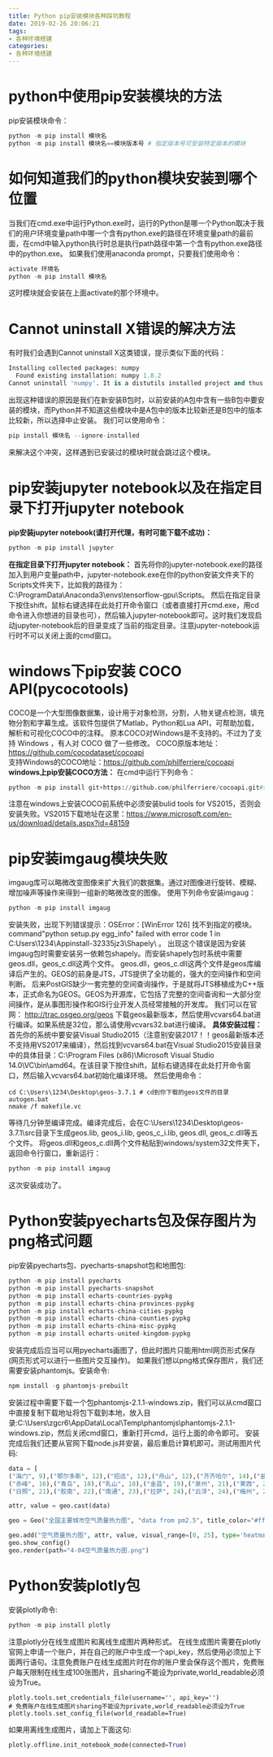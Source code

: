 ```yaml
---
title: Python pip安装模块各种踩坑教程
date: 2019-02-26 20:06:21
tags:
- 各种环境搭建
categories:
- 各种环境搭建
---
```


# python中使用pip安装模块的方法
pip安装模块命令：
```python
python -m pip install 模块名
python -m pip install 模块名==模块版本号 # 指定版本号可安装特定版本的模块
```
# 如何知道我们的python模块安装到哪个位置
当我们在cmd.exe中运行Python.exe时，运行的Python是哪一个Python取决于我们的用户环境变量path中哪一个含有python.exe的路径在环境变量path的最前面，在cmd中输入python执行时总是执行path路径中第一个含有python.exe路径中的python.exe。
如果我们使用anaconda prompt，只要我们使用命令：
```python
activate 环境名
python -m pip install 模块名
```
这时模块就会安装在上面activate的那个环境中。
# Cannot uninstall X错误的解决方法
有时我们会遇到Cannot uninstall X这类错误，提示类似下面的代码：
```python
Installing collected packages: numpy
  Found existing installation: numpy 1.8.2
Cannot uninstall 'numpy'. It is a distutils installed project and thus we cannot accurately determine which files belong to it which would lead to only a partial uninstall.
```
出现这种错误的原因是我们在新安装B包时，以前安装的A包中含有一些B包中要安装的模块，而Python并不知道这些模块中是A包中的版本比较新还是B包中的版本比较新，所以选择中止安装。
我们可以使用命令：
```python
pip install 模块名 --ignore-installed
```
来解决这个冲突，这样遇到已安装过的模块时就会跳过这个模块。
# pip安装jupyter notebook以及在指定目录下打开jupyter notebook
**pip安装jupyter notebook(请打开代理，有时可能下载不成功)：**
```python
python -m pip install jupyter
```
**在指定目录下打开jupyter notebook：**
首先将你的jupyter-notebook.exe的路径加入到用户变量path中，jupyter-notebook.exe在你的python安装文件夹下的Scripts文件夹下，比如我的路径为：C:\ProgramData\Anaconda3\envs\tensorflow-gpu\Scripts。
然后在指定目录下按住shift，鼠标右键选择在此处打开命令窗口（或者直接打开cmd.exe，用cd命令进入你想进的目录也可），然后输入jupyter-notebook即可。这时我们发现启动jupyter-notebook后的目录变成了当前的指定目录。注意jupyter-notebook运行时不可以关闭上面的cmd窗口。
# windows下pip安装 COCO API(pycocotools)
COCO是一个大型图像数据集，设计用于对象检测，分割，人物关键点检测，填充物分割和字幕生成。该软件包提供了Matlab，Python和Lua API，可帮助加载，解析和可视化COCO中的注释。
原本COCO对Windows是不支持的。不过为了支持 Windows ，有人对 COCO 做了一些修改。
COCO原版本地址： https://github.com/cocodataset/cocoapi  
支持Windows的COCO地址：https://github.com/philferriere/cocoapi 
**windows上pip安装COCO方法：**
在cmd中运行下列命令：
```python
python -m pip install git+https://github.com/philferriere/cocoapi.git#subdirectory=PythonAPI
```
注意在windows上安装COCO前系统中必须安装bulid tools for VS2015，否则会安装失败。VS2015下载地址在这里：https://www.microsoft.com/en-us/download/details.aspx?id=48159
# pip安装imgaug模块失败
imgaug库可以略微改变图像来扩大我们的数据集。通过对图像进行旋转、模糊、增加噪声等操作来得到一组新的略微改变的图像。
使用下列命令安装imgaug：
```python
python -m pip install imgaug
```
安装失败，出现下列错误提示：OSError：[WinError 126] 找不到指定的模块。command"python setup.py egg_info" failed with error code 1 in C:Users\1234\Appinstall-32335jz3\Shapely\ 。
出现这个错误是因为安装imgaug包时需要安装另一依赖包shapely。而安装shapely包时系统中需要geos.dll，geos_c.dll这两个文件。
geos.dll，geos_c.dll这两个文件是geos库编译后产生的。GEOS的前身是JTS，JTS提供了全功能的，强大的空间操作和空间判断。 后来PostGIS缺少一套完整的空间查询操作，于是就将JTS移植成为C++版本，正式命名为GEOS。GEOS为开源库，它包括了完整的空间查询和一大部分空间操作，是从事图形操作和GIS行业开发人员经常接触的开发库。
我们可以在官网： http://trac.osgeo.org/geos 下载geos最新版本，然后使用vcvars64.bat进行编译。如果系统是32位，那么请使用vcvars32.bat进行编译。
**具体安装过程：**
首先你的系统中要安装Visual Studio2015（注意别安装2017！！geos最新版本还不支持用VS2017来编译），然后找到vcvars64.bat在Visual Studio2015安装目录中的具体目录：C:\Program Files (x86)\Microsoft Visual Studio 14.0\VC\bin\amd64。在该目录下按住shift，鼠标右键选择在此处打开命令窗口，然后输入vcvars64.bat初始化编译环境。
然后使用命令：
```
cd C:\Users\1234\Desktop\geos-3.7.1 # cd到你下载的geos文件的目录
autogen.bat
nmake /f makefile.vc
```
等待几分钟至编译完成。编译完成后，会在C:\Users\1234\Desktop\geos-3.7.1\src目录下生成geos.lib, geos_i.lib, geos_c_i.lib, geos.dll, geos_c.dll等五个文件。
将geos.dll和geos_c.dll两个文件粘贴到windows/system32文件夹下，返回命令行窗口，重新运行：
```python
python -m pip install imgaug
```
这次安装成功了。
# Python安装pyecharts包及保存图片为png格式问题
pip安装pyecharts包、pyecharts-snapshot包和地图包:
```python
python -m pip install pyecharts
python -m pip install pyecharts-snapshot
python -m pip install echarts-countries-pypkg
python -m pip install echarts-china-provinces-pypkg
python -m pip install echarts-china-cities-pypkg
python -m pip install echarts-china-counties-pypkg
python -m pip install echarts-china-misc-pypkg
python -m pip install echarts-united-kingdom-pypkg
```
安装完成后应当可以用pyecharts画图了，但此时图片只能用html网页形式保存(网页形式可以进行一些图片交互操作)。
如果我们想以png格式保存图片，我们还需要安装phantomjs。安装命令:
```python
npm install -g phantomjs-prebuilt
```
安装过程中需要下载一个包phantomjs-2.1.1-windows.zip，我们可以从cmd窗口中直接复制下载地址将包下载到本地，放入目录:C:\Users\zgcr6\AppData\Local\Temp\phantomjs\phantomjs-2.1.1-windows.zip，然后关闭cmd窗口，重新打开cmd，运行上面的命令即可。
安装完成后我们还要从官网下载node.js并安装，最后重启计算机即可。测试用图片代码:
```python
data = [
("海门", 9),("鄂尔多斯", 12),("招远", 12),("舟山", 12),("齐齐哈尔", 14),("盐城", 15),
("赤峰", 16),("青岛", 18),("乳山", 18),("金昌", 19),("泉州", 21),("莱西", 21),
("日照", 21),("胶南", 22),("南通", 23),("拉萨", 24),("云浮", 24),("梅州", 25)]

attr, value = geo.cast(data)

geo = Geo("全国主要城市空气质量热力图", "data from pm2.5", title_color="#fff", title_pos="center", width=1200, height=600, background_color='#404a59')

geo.add("空气质量热力图", attr, value, visual_range=[0, 25], type='heatmap',visual_text_color="#fff", symbol_size=15, is_visualmap=True, is_roam=False)
geo.show_config()
geo.render(path="4-04空气质量热力图.png")
```
# Python安装plotly包
安装plotly命令:
```python
python -m pip install plotly
```
注意plotly分在线生成图片和离线生成图片两种形式。
在线生成图片需要在plotly官网上申请一个账户，并在自己的账户中生成一个api_key，然后使用必须加上下面两行语句。注意免费账户在线生成图片时在你的账户里会保存这个图片，免费账户每天限制在线生成100张图片，且sharing不能设为private,world_readable必须设为True。
```
plotly.tools.set_credentials_file(username='', api_key='')
# 免费账户在线生成图片sharing不能设为private,world_readable必须设为True
plotly.tools.set_config_file(world_readable=True)
```
如果用离线生成图片，请加上下面这句:
```python
plotly.offline.init_notebook_mode(connected=True)
```